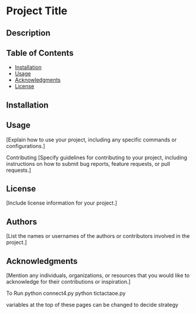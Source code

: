 # Project Title


## Description


## Table of Contents

- [Installation](#installation)
- [Usage](#usage)
- [Acknowledgments](#acknowledgments)
- [License](#license)

## Installation


## Usage
[Explain how to use your project, including any specific commands or configurations.]

Contributing
[Specify guidelines for contributing to your project, including instructions on how to submit bug reports, feature requests, or pull requests.]

## License
[Include license information for your project.]

## Authors
[List the names or usernames of the authors or contributors involved in the project.]

## Acknowledgments
[Mention any individuals, organizations, or resources that you would like to acknowledge for their contributions or inspiration.]



To Run
    python connect4.py
    python tictactaoe.py

variables at the top of these pages can be changed to decide strategy





